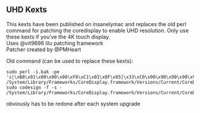 ## UHD Kexts
This kexts have been published on insanelymac and replaces the old perl command for patching the coredisplay to enable UHD resolution. Only use these kexts if you've the 4K touch display.  
Uses @vit9696 lilu patching framework  
Patcher created by @PMHeart  
  
Old command (can be used to replace these kexts):  
```
sudo perl -i.bak -pe 's|\xB8\x01\x00\x00\x00\xF6\xC1\x01\x0F\x85|\x33\xC0\x90\x90\x90\x90\x90\x90\x90\xE9|sg' /System/Library/Frameworks/CoreDisplay.framework/Versions/Current/CoreDisplay  
sudo codesign -f -s - /System/Library/Frameworks/CoreDisplay.framework/Versions/Current/CoreDisplay  
```

obviously has to be redone after each system upgrade
